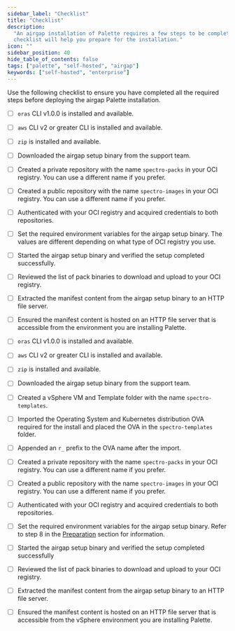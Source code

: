 ```yaml
---
sidebar_label: "Checklist"
title: "Checklist"
description:
  "An airgap installation of Palette requires a few steps to be completed before the installation can begin. This
  checklist will help you prepare for the installation."
icon: ""
sidebar_position: 40
hide_table_of_contents: false
tags: ["palette", "self-hosted", "airgap"]
keywords: ["self-hosted", "enterprise"]
---
```


Use the following checklist to ensure you have completed all the required steps before deploying the airgap Palette
installation.

<Tabs queryString="platform">

<TabItem label="Kubernetes" value="k8s">

- [ ] `oras` CLI v1.0.0 is installed and available.

- [ ] `aws` CLI v2 or greater CLI is installed and available.

- [ ] `zip` is installed and available.

- [ ] Downloaded the airgap setup binary from the support team.

- [ ] Created a private repository with the name `spectro-packs` in your OCI registry. You can use a different name if
      you prefer.

- [ ] Created a public repository with the name `spectro-images` in your OCI registry. You can use a different name if
      you prefer.

- [ ] Authenticated with your OCI registry and acquired credentials to both repositories.

- [ ] Set the required environment variables for the airgap setup binary. The values are different depending on what
      type of OCI registry you use.

- [ ] Started the airgap setup binary and verified the setup completed successfully.

- [ ] Reviewed the list of pack binaries to download and upload to your OCI registry.

- [ ] Extracted the manifest content from the airgap setup binary to an HTTP file server.

- [ ] Ensured the manifest content is hosted on an HTTP file server that is accessible from the environment you are
      installing Palette.

</TabItem>

<TabItem label="VMware vSphere" value="vsphere">

- [ ] `oras` CLI v1.0.0 is installed and available.

- [ ] `aws` CLI v2 or greater CLI is installed and available.

- [ ] `zip` is installed and available.

- [ ] Downloaded the airgap setup binary from the support team.

- [ ] Created a vSphere VM and Template folder with the name `spectro-templates`.

- [ ] Imported the Operating System and Kubernetes distribution OVA required for the install and placed the OVA in the
      `spectro-templates` folder.

- [ ] Appended an `r_` prefix to the OVA name after the import.

- [ ] Created a private repository with the name `spectro-packs` in your OCI registry. You can use a different name if
      you prefer.

- [ ] Created a public repository with the name `spectro-images` in your OCI registry. You can use a different name if
      you prefer.

- [ ] Authenticated with your OCI registry and acquired credentials to both repositories.

- [ ] Set the required environment variables for the airgap setup binary. Refer to step 8 in the
      [Preparation](#preperation) section for information.

- [ ] Started the airgap setup binary and verified the setup completed successfully

- [ ] Reviewed the list of pack binaries to download and upload to your OCI registry.

- [ ] Extracted the manifest content from the airgap setup binary to an HTTP file server.

- [ ] Ensured the manifest content is hosted on an HTTP file server that is accessible from the vSphere environment you
      are installing Palette.

</TabItem>

</Tabs>
